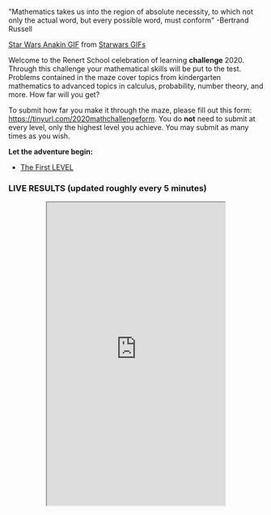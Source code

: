 "Mathematics takes us into the region of absolute necessity, to which not only the actual word, but every possible word, must conform" -Bertrand Russell 

<div class="tenor-gif-embed" data-postid="13380207" data-share-method="host" data-width="100%" data-aspect-ratio="2.4057971014492754"><a href="https://tenor.com/view/star-wars-anakin-this-is-where-the-fun-begins-gif-13380207">Star Wars Anakin GIF</a> from <a href="https://tenor.com/search/starwars-gifs">Starwars GIFs</a></div><script type="text/javascript" async src="https://tenor.com/embed.js"></script>

Welcome to the Renert School celebration of learning **challenge** 2020. Through this challenge your mathematical skills will be put to the test. Problems contained in the maze cover topics from kindergarten mathematics to advanced topics in calculus, probability, number theory, and more. How far will you get? 


To submit how far you make it through the maze, please fill out this form: <a href="https://tinyurl.com/2020mathchallengeform">https://tinyurl.com/2020mathchallengeform</a>. You do **not** need to submit at every level, only the highest level you achieve. You may submit as many times as you wish. 


**Let the adventure begin:**
* [The First LEVEL](level1.md)


### LIVE RESULTS (updated roughly every 5 minutes)
<p align="center">
<iframe src="https://docs.google.com/spreadsheets/d/e/2PACX-1vRzx-iLrTCItJxe1_hEHFQe9a7GKMQW8feWn8mxtaA-QhPxQHcV_hsk9Y24Sni9TSKygaH_c7tJqMT4/pubhtml?gid=453813207&amp;single=true&amp;widget=true&amp;headers=false" width="70%" height = "600"></iframe>
</p>


 

